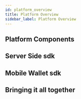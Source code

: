 ```yaml
---
id: platform_overview
title: Platform Overview
sidebar_label: Platform Overview
---
```


## Platform Components

## Server Side sdk

## Mobile Wallet sdk

## Bringing it all together